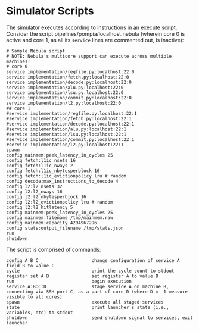 # Simulator Scripts

The simulator executes according to instructions in an execute script.
Consider the script pipelines/pompia/localhost.nebula (wherein core 0
is active and core 1, as all its `service` lines are commented out,
is inactive):

    # Sample Nebula script
    # NOTE: Nebula's multicore support can execute across multiple machines!
    # core 0
    service implementation/regfile.py:localhost:22:0
    service implementation/fetch.py:localhost:22:0
    service implementation/decode.py:localhost:22:0
    service implementation/alu.py:localhost:22:0
    service implementation/lsu.py:localhost:22:0
    service implementation/commit.py:localhost:22:0
    service implementation/l2.py:localhost:22:0
    ## core 1
    #service implementation/regfile.py:localhost:22:1
    #service implementation/fetch.py:localhost:22:1
    #service implementation/decode.py:localhost:22:1
    #service implementation/alu.py:localhost:22:1
    #service implementation/lsu.py:localhost:22:1
    #service implementation/commit.py:localhost:22:1
    #service implementation/l2.py:localhost:22:1
    spawn
    config mainmem:peek_latency_in_cycles 25
    config fetch:l1ic_nsets 16
    config fetch:l1ic_nways 2
    config fetch:l1ic_nbytesperblock 16
    config fetch:l1ic_evictionpolicy lru # random
    config decode:max_instructions_to_decode 4
    config l2:l2_nsets 32
    config l2:l2_nways 16
    config l2:l2_nbytesperblock 16
    config l2:l2_evictionpolicy lru # random
    config l2:l2_hitlatency 5
    config mainmem:peek_latency_in_cycles 25
    config mainmem:filename /tmp/mainmem.raw
    config mainmem:capacity 4294967296
    config stats:output_filename /tmp/stats.json
    run
    shutdown

The script is comprised of commands:

    config A B C                    change configuration of service A field B to value C
    cycle                           print the cycle count to stdout
    register set A B                set register A to value B
    run                             begin execution
    service A:B:C:D                 stage service A on machine B, connecting via SSH port C, as a part of core D (where D = -1 measure visible to all cores)
    spawn                           execute all staged services
    state                           print launcher's state (i.e., variables, etc) to stdout
    shutdown                        send shutdown signal to services, exit launcher